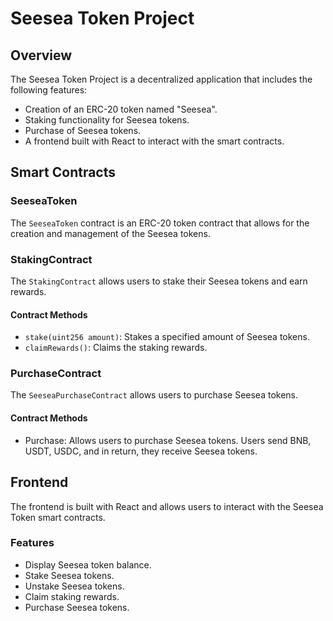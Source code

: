 # Seesea Token Project

## Overview

The Seesea Token Project is a decentralized application that includes the following features:
- Creation of an ERC-20 token named "Seesea".
- Staking functionality for Seesea tokens.
- Purchase of Seesea tokens.
- A frontend built with React to interact with the smart contracts.

## Smart Contracts

### SeeseaToken

The `SeeseaToken` contract is an ERC-20 token contract that allows for the creation and management of the Seesea tokens.

### StakingContract

The `StakingContract` allows users to stake their Seesea tokens and earn rewards.

#### Contract Methods

- `stake(uint256 amount)`: Stakes a specified amount of Seesea tokens.
- `claimRewards()`: Claims the staking rewards.

### PurchaseContract

The `SeeseaPurchaseContract` allows users to purchase Seesea tokens.

#### Contract Methods

- Purchase: Allows users to purchase Seesea tokens. Users send BNB, USDT, USDC, and in return, they receive Seesea tokens.

## Frontend

The frontend is built with React and allows users to interact with the Seesea Token smart contracts.

### Features

- Display Seesea token balance.
- Stake Seesea tokens.
- Unstake Seesea tokens.
- Claim staking rewards.
- Purchase Seesea tokens.
